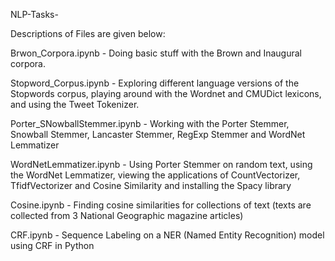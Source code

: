 NLP-Tasks-


Descriptions of Files are given below:


Brwon_Corpora.ipynb - Doing basic stuff with the Brown and Inaugural corpora.

Stopword_Corpus.ipynb - Exploring different language versions of the Stopwords corpus, playing around with the Wordnet and CMUDict lexicons, and using the Tweet Tokenizer.

Porter_SNowballStemmer.ipynb - Working with the Porter Stemmer, Snowball Stemmer, Lancaster Stemmer, RegExp Stemmer and WordNet Lemmatizer

WordNetLemmatizer.ipynb - Using Porter Stemmer on random text, using the WordNet Lemmatizer, viewing the applications of CountVectorizer, TfidfVectorizer and Cosine Similarity and installing the Spacy library

Cosine.ipynb - Finding cosine similarities for collections of text (texts are collected from 3 National Geographic magazine articles)

CRF.ipynb - Sequence Labeling on a NER (Named Entity Recognition) model using CRF in Python
